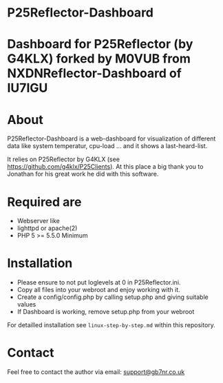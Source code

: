 # P25Reflector-Dashboard
Dashboard for P25Reflector (by G4KLX) forked by M0VUB from NXDNReflector-Dashboard of IU7IGU
=====================================

About
=====
P25Reflector-Dashboard is a web-dashboard for visualization of different data like
system temperatur, cpu-load ... and it shows a last-heard-list.

It relies on P25Reflector by G4KLX (see https://github.com/g4klx/P25Clients). At 
this place a big thank you to Jonathan for his great work he did with this 
software.

Required are
============
* Webserver like 
* lighttpd or apache(2)
* PHP 5 >= 5.5.0 Minimum

Installation
============
* Please ensure to not put loglevels at 0 in P25Reflector.ini.
* Copy all files into your webroot and enjoy working with it.
* Create a config/config.php by calling setup.php and giving suitable values
* If Dashboard is working, remove setup.php from your webroot

For detailled installation see `linux-step-by-step.md` within this repository.

Contact
=======
Feel free to contact the author via email: support@gb7nr.co.uk
